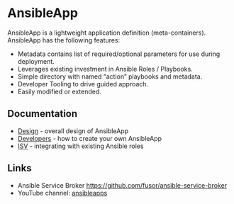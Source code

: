 # AnsibleApp

AnsibleApp is a lightweight application definition (meta-containers). AnsibleApp
has the following features:

* Metadata contains list of required/optional parameters for use during deployment.
* Leverages existing investment in Ansible Roles / Playbooks.
* Simple directory with named “action” playbooks and metadata.
* Developer Tooling to drive guided approach.
* Easily modified or extended.

## Documentation
* [Design](docs/design.md) - overall design of AnsibleApp
* [Developers](docs/developers.md) - how to create your own AnsibleApp
* [ISV](docs/isv.md) - integrating with existing Ansible roles

## Links
* Ansible Service Broker [https://github.com/fusor/ansible-service-broker ](https://github.com/fusor/ansible-service-broker)
* YouTube channel: [ansibleapps](https://www.youtube.com/channel/UCE0uKh7SmjsOL3Zv0jnhgaA)
